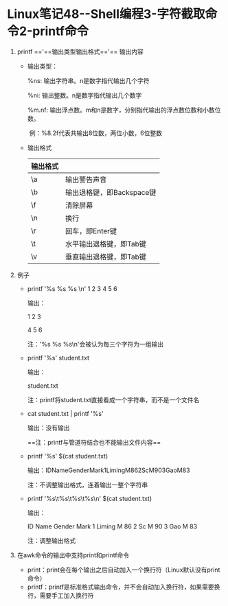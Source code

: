 # Linux笔记48--Shell编程3-字符截取命令2-printf命令

1. printf =='==输出类型输出格式=='== 输出内容

   + 输出类型：

     %ns:		输出字符串。n是数字指代输出几个字符

     %ni:		 输出整数。n是数字指代输出几个数字

     %m.nf:	输出浮点数。m和n是数字，分别指代输出的浮点数位数和小数位数。

     ​				 例：%8.2f代表共输出8位数，两位小数，6位整数

   + 输出格式

     | 输出格式 |                           |
     | -------- | ------------------------- |
     | \a       | 输出警告声音              |
     | \b       | 输出退格键，即Backspace键 |
     | \f       | 清除屏幕                  |
     | \n       | 换行                      |
     | \r       | 回车，即Enter键           |
     | \t       | 水平输出退格键，即Tab键   |
     | \v       | 垂直输出退格键，即Tab键   |

2. 例子

   + printf '%s %s %s \n' 1 2 3 4 5 6

     输出：

     1 2 3

     4 5 6 

     注：'%s %s %s\n'会被认为每三个字符为一组输出

   + printf '%s' student.txt

     输出：

     student.txt

     注：printf将student.txt直接看成一个字符串，而不是一个文件名

   + cat student.txt | printf '%s'

     输出：没有输出

     ==注：printf与管道符结合也不能输出文件内容==

   + printf '%s' $(cat student.txt)

     输出：IDNameGenderMark1LimingM862ScM903GaoM83

     注：不调整输出格式，连着输出一整个字符串

   + printf '%s\t%s\t%s\t%s\n' $(cat student.txt)

     输出：

     ID	Name	Gender	Mark
     1	  Liming   M	          86
     2	  Sc	       M	          90
     3	  Gao	    M	          83

     注：调整输出格式

3. 在awk命令的输出中支持print和printf命令

   + print：print会在每个输出之后自动加入一个换行符（Linux默认没有print命令）
   + printf：printf是标准格式输出命令，并不会自动加入换行符，如果需要换行，需要手工加入换行符

   